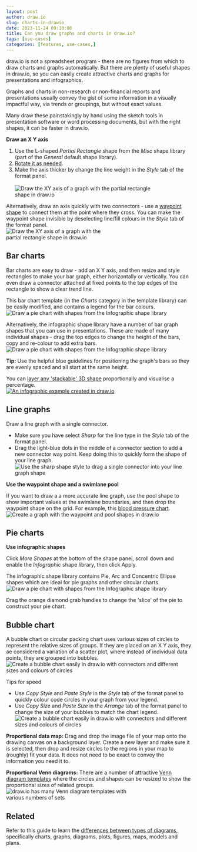 ```yaml
---
layout: post
author: draw.io
slug: charts-in-drawio
date: 2023-11-24 09:10:00
title: Can you draw graphs and charts in draw.io?
tags: [use-cases]
categories: [features, use-cases,]
---
```


draw.io is not a spreadsheet program - there are no figures from which to draw charts and graphs automatically. But there are plenty of useful shapes in draw.io, so you can easily create attractive charts and graphs for presentations and infographics. 

Graphs and charts in non-research or non-financial reports and presentations usually convey the gist of some information in a visually impactful way, via trends or groupings, but without exact values. 

Many draw these painstakingly by hand using the sketch tools in presentation software or word processing documents, but with the right shapes, it can be faster in draw.io.

**Draw an X Y axis** 

1. Use the L-shaped _Partial Rectangle_ shape from the _Misc_ shape library (part of the _General_ default shape library).
2. [Rotate it as needed](/doc/faq/shape-rotate.html). 
3. Make the axis thicker by change the line weight in the _Style_ tab of the format panel.  
<br /><img src="/assets/img/blog/graphs-partial-rectangle-shape.png" style="width=100%;max-width:400px;height:auto;" alt="Draw the XY axis of a graph with the partial rectangle shape in draw.io">

Alternatively, draw an axis quickly with two connectors - use a [waypoint shape](/blog/waypoint-shape.html) to connect them at the point where they cross. You can make the waypoint shape invisible by deselecting line/fill colours in the _Style_ tab of the format panel.
<br /><img src="/assets/img/blog/graphs-invisible-waypoint-shape.png" style="width=100%;max-width:300px;height:auto;" alt="Draw the XY axis of a graph with the partial rectangle shape in draw.io">

## Bar charts

Bar charts are easy to draw - add an X Y axis, and then resize and style rectangles to make your bar graph, either horizontally or vertically. You can even draw a connector attached at fixed points to the top edges of the rectangle to show a clear trend line.

This bar chart template (in the _Charts_ category in the template library) can be easily modified, and contains a legend for the bar colours.
<br /><img src="/assets/img/blog/graphs-infographic-bar-graph-template.png" style="width=100%;max-width:500px;height:auto;" alt="Draw a pie chart with shapes from the Infographic shape library">

Alternatively, the infographic shape library have a number of bar graph shapes that you can use in presentations. These are made of many individual shapes - drag the top edges to change the height of the bars, copy and re-colour to add extra bars. 
<br /><img src="/assets/img/blog/graphs-infographic-bar-graphs.gif" style="width=100%;max-width:500px;height:auto;" alt="Draw a pie chart with shapes from the Infographic shape library">

**Tip:** Use the helpful blue guidelines for positioning the graph's bars so they are evenly spaced and all start at the same height. 

You can [layer any 'stackable' 3D shape](/blog/infographics-layered-shapes.html) proportionally and visualise a percentage.
<br />[<img src="/assets/img/blog/infographic-example-2.png" style="width=100%;max-width:300px;height:auto;" alt="An infographic example created in draw.io">](https://viewer.diagrams.net/?lightbox=1&highlight=0000ff&edit=_blank&layers=1&nav=1&title=#Uhttps%3A%2F%2Fraw.githubusercontent.com%2Fjgraph%2Fdrawio-diagrams%2Fdev%2Fexamples%2Finfographic-example-2.drawio)

## Line graphs

Draw a line graph with a single connector. 
* Make sure you have select _Sharp_ for the line type in the _Style_ tab of the format panel. 
* Drag the light-blue dots in the middle of a connector section to add a new connector way point. Keep doing this to quickly form the shape of your line graph.
<br /><img src="/assets/img/blog/graphs-line-graph-connector.png" style="width=100%;max-width:500px;height:auto;" alt="Use the sharp shape style to drag a single connector into your line graph shape">

**Use the waypoint shape and a swimlane pool**

If you want to draw a a more accurate line graph, use the pool shape to show important values at the swimlane boundaries, and then drop the waypoint shape on the grid. For example, this [blood pressure chart](/blog/useful-medical-diagrams.html).
<br /><img src="/assets/img/blog/medical-diagrams-blood-pressure-chart.gif" style="width=100%;max-width:500px;height:auto;" alt="Create a graph with the waypoint and pool shapes in draw.io">

## Pie charts

**Use infographic shapes**

Click _More Shapes_ at the bottom of the shape panel, scroll down and enable the _Infographic_ shape library, then click Apply. 

The infographic shape library contains Pie, Arc and Concentric Ellipse shapes which are ideal for pie graphs and other circular charts. 
<br /><img src="/assets/img/blog/graphs-infographic-pie-chart.gif" style="width=100%;max-width:500px;height:auto;" alt="Draw a pie chart with shapes from the Infographic shape library">

Drag the orange diamond grab handles to change the 'slice' of the pie to construct your pie chart. 

## Bubble chart

A bubble chart or circular packing chart uses various sizes of circles to represent the relative sizes of groups. If they are placed on an X Y axis, they ae considered a variation of a scatter plot, where instead of individual data points, they are grouped into bubbles. 
<br /><img src="/assets/img/blog/graphs-bubble-chart.png" style="width=100%;max-width:500px;height:auto;" alt="Create a bubble chart easily in draw.io with connectors and different sizes and colours of circles">

Tips for speed
* Use _Copy Style_ and _Paste Style_ in the _Style_ tab of the format panel to quickly colour code circles in your graph from your legend.
* Use _Copy Size_ and _Paste Size_ in the _Arrange_ tab of the format panel to change the size of your bubbles to match the chart legend.
 <br /><img src="/assets/img/blog/graphs-bubble-chart-speed.gif" style="width=100%;max-width:500px;height:auto;" alt="Create a bubble chart easily in draw.io with connectors and different sizes and colours of circles"> 

**Proportional data map:** Drag and drop the image file of your map onto the drawing canvas on a background layer. Create a new layer and make sure it is selected, then drop and resize circles to the regions in your map to (roughly) fit your data. It does not need to be exact to convey the information you need it to.

**Proportional Venn diagrams:** There are a number of attractive [Venn diagram templates](/blog/venn-diagrams.html) where the circles and shapes can be resized to show the proportional sizes of related groups.
<br /><img src="/assets/img/blog/template-venn-insert.png" style="width=100%;max-width:350px;height:auto;" alt="draw.io has many Venn diagram templates with various numbers of sets">

## Related

Refer to this guide to learn the [differences between types of diagrams](/blog/diagrams-charts-graphs.html), specifically charts, graphs, diagrams, plots, figures, maps, models and plans. 